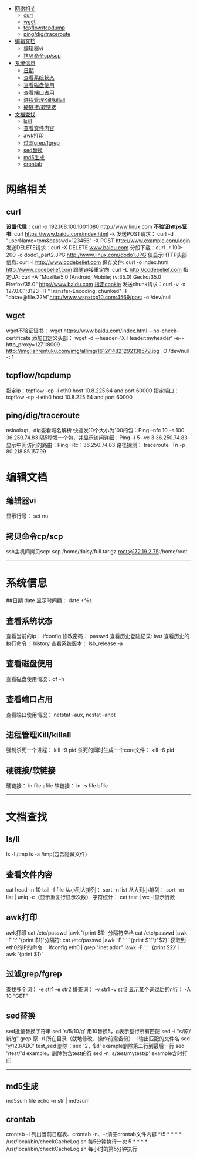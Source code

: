 <!-- TOC -->

- [网络相关](#网络相关)
    - [curl](#curl)
    - [wget](#wget)
    - [tcpflow/tcpdump](#tcpflowtcpdump)
    - [ping/dig/traceroute](#pingdigtraceroute)
- [编辑文档](#编辑文档)
    - [编辑器vi](#编辑器vi)
    - [拷贝命令cp/scp](#拷贝命令cpscp)
- [系统信息](#系统信息)
    - [日期](#日期)
    - [查看系统状态](#查看系统状态)
    - [查看磁盘使用](#查看磁盘使用)
    - [查看端口占用](#查看端口占用)
    - [进程管理Kill/killall](#进程管理killkillall)
    - [硬链接/软链接](#硬链接软链接)
- [文档查找](#文档查找)
    - [ls/ll](#lsll)
    - [查看文件内容](#查看文件内容)
    - [awk打印](#awk打印)
    - [过滤grep/fgrep](#过滤grepfgrep)
    - [sed替换](#sed替换)
    - [md5生成](#md5生成)
    - [crontab](#crontab)

<!-- /TOC -->

# 网络相关
## curl
**设置代理**：curl -x 192.168.100.100:1080 http://www.linux.com
**不验证https证书**: curl https://www.baidu.com/index.html -k
发送POST请求： curl -d "userName=tom&passwd=123456" -X POST http://www.example.com/login
发送DELETE请求：curl -X DELETE www.baidu.com
分段下载：curl -r 100-200 -o dodo1_part2.JPG http://www.linux.com/dodo1.JPG
仅显示HTTP头部信息: curl -I http://www.codebelief.com 
保存文件: curl -o index.html http://www.codebelief.com 
跟随链接重定向: curl -L http://codebelief.com 
指定UA:  curl -A "Mozilla/5.0 (Android; Mobile; rv:35.0) Gecko/35.0 Firefox/35.0" http://www.baidu.com 
[指定cookie](http://www.jb51.net/article/118402.htm)
发送chunk请求：curl -v -x 127.0.0.1:8123 -H "Transfer-Encoding: chunked" -F "data=@file.22M"http://www.wspxtcp10.com:4569/post -o /dev/null

## wget
wget不验证证书： wget https://www.baidu.com/index.html --no-check-certificate
添加自定义头部： wget -d --header='X-Header:myheader' -e--http_proxy=127.1:8009 http://img.lanrentuku.com/img/allimg/1612/14821292138579.jpg  -O /dev/null -t 1

## tcpflow/tcpdump
指定ip：tcpflow -cp -i eth0 host 10.8.225.64 and port 60000
指定端口：tcpflow -cp -i eth0 host 10.8.225.64 and port 60000

## ping/dig/traceroute
nslookup、dig查看域名解析
快速发10个大小为100的包：Ping –nfc 10 –s 100 36.250.74.83
隔5秒发一个包，并显示访问详细：Ping –i 5 –vc 3 36.250.74.83
显示中间访问的路由：Ping –Rc 1 36.250.74.83
路径探测： traceroute -Tn -p 80 218.85.157.99

# 编辑文档
## 编辑器vi
显示行号： set nu

## 拷贝命令cp/scp
ssh主机间拷贝scp: scp /home/daisy/full.tar.gz root@172.19.2.75:/home/root

*************************************************
# 系统信息
##日期
date
显示时间戳： date +%s

## 查看系统状态
查看当前的ip： ifconfig
修改密码： passwd
查看历史登陆记录: last
查看历史的执行命令： history
查看系统版本： lsb_release -a

## 查看磁盘使用
查看磁盘使用情况：df -h

## 查看端口占用
查看端口使用情况： netstat -aux,  nestat -anpt

## 进程管理Kill/killall
强制杀死一个进程： kill -9 pid
杀死的同时生成一个core文件： kill -6 pid

## 硬链接/软链接
硬链接： ln file afile
软链接： ln -s file bfile

****************************************************
# 文档查找
## ls/ll
ls -l /tmp
ls -a /tmp(包含隐藏文件)

## 查看文件内容
cat
head -n 10
tail -f file
从小到大排列： sort -n list
从大到小排列： sort -nr list | uniq -c（显示重复行显示次数）
字符统计： cat test | wc -l显示行数

## awk打印
awk打印
cat /etc/passwd |awk '{print $1}' 分隔符空格
cat /etc/passwd |awk  -F ':'  '{print $1}'分隔符:
cat /etc/passwd |awk  -F ':'  '{print $1"\t"$2}' 
获取到eth0的IP的命令：
ifconfig eth0 | grep "inet addr"  |awk -F ':' '{print $2}' | awk '{print $1}' 

## 过滤grep/fgrep
查找多个词： -e str1 -e str2
排查词： -v str1 -v str2
显示某个词过后的n行： -A 10 "GET"

## sed替换
sed批量替换字符串
	sed 's/5/10/g' 用10替换5，g表示整行所有匹配
	sed -i "s/原/新/g" grep 原 -rl 所在目录（就地修改、操作前需备份）
	    -l输出匹配的文件名
	sed 'y/123/ABC' test_sed
	删除：sed '2，$d' example删除第二行到最后一行
		sed '/test/'d example，删除包含test的行
	sed -n 's/test/mytest/p' example含时打印


******************************************************************
## md5生成
md5sum file
echo -n str | md5sum

## crontab
crontab -l
列出当前日程表、crontab -n、-r清空crontab文件内容
*/5 * * * * /usr/local/bin/checkCacheLog.sh		每5分钟执行一次
5 * * * * /usr/local/bin/checkCacheLog.sh		每小时的第5分钟执行






